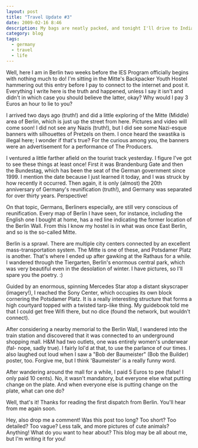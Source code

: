 ```yaml
---
layout: post
title: "Travel Update #3"
date: 2009-02-16 8:46
description: My bags are neatly packed, and tonight I'll drive to Indianapolis to spend the last couple days with my family before I fly to Germany on Sunday.
category: blog
tags:
  - germany
  - travel
  - life
---
```

Well, here I am in Berlin two weeks before the IES Program officially begins with nothing much to do! I'm sitting in the Mitte's Backpacker Youth Hostel hammering out this entry before I pay to connect to the internet and post it. Everything I write here is the truth and happened, unless I say it isn't and didn't in which case you should believe the latter, okay? Why would I pay 3 Euros an hour to lie to you?

I arrived two days ago (truth!) and did a little exploring of the Mitte (Middle) area of Berlin, which is just up the street from here. Pictures and video will come soon! I did not see any Nazis (truth!), but I did see some Nazi-esque banners with silhouettes of Pretzels on them. I once heard the swastika is illegal here; I wonder if that's true? For the curious among you, the banners were an advertisement for a performance of The Producers.

I ventured a little farther afield on the tourist track yesterday. I figure I've got to see these things at least once! First it was Brandenburg Gate and then the Bundestag, which has been the seat of the German government since 1999. I mention the date because I just learned it today, and I was struck by how recently it occurred. Then again, it is only (almost) the 20th anniversary of Germany's reunification (truth!), and Germany was separated for over thirty years. Perspective!

On that topic, Germans, Berliners especially, are still very conscious of reunification. Every map of Berlin I have seen, for instance, including the English one I bought at home, has a red line indicating the former location of the Berlin Wall. From this I know my hostel is in what was once East Berlin, and so is the so-called Mitte.

Berlin is a sprawl. There are multiple city centers connected by an excellent mass-transportation system. The Mitte is one of these, and Potsdamer Platz is another. That's where I ended up after gawking at the Rathaus for a while. I wandered through the Tiergarten, Berlin's enormous central park, which was very beautiful even in the desolation of winter. I have pictures, so I'll spare you the poetry. :)

Guided by an enormous, spinning Mercedes Star atop a distant skyscraper (imagery!), I reached the Sony Center, which occupies its own block cornering the Potsdamer Platz. It is a really interesting structure that forms a high courtyard topped with a twisted tarp-like thing. My guidebook told me that I could get free Wifi there, but no dice (found the network, but wouldn't connect).

After considering a nearby memorial to the Berlin Wall, I wandered into the train station and discovered that it was connected to an underground shopping mall. H&M had two outlets, one was entirely women's underwear (fal- nope, sadly true). I fairly lol'd at that, to use the parlance of our times. I also laughed out loud when I saw a "Bob der Baumeister" (Bob the Builder) poster, too. Forgive me, but I think 'Baumeister' is a really funny word.

After wandering around the mall for a while, I paid 5 Euros to pee (false! I only paid 10 cents). No, it wasn't mandatory, but everyone else what putting change on the plate. And when everyone else is putting change on the plate, what can one do?

Well, that's it! Thanks for reading the first dispatch from Berlin. You'll hear from me again soon.

Hey, also drop me a comment! Was this post too long? Too short? Too detailed? Too vague? Less talk, and more pictures of cute animals? Anything! What do you want to hear about? This blog may be all about me, but I'm writing it for you!